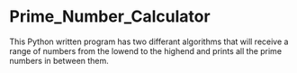 # Prime_Number_Calculator
This Python written program has two differant algorithms that will receive a range of numbers from the lowend to the highend and prints all the prime numbers in between them.
